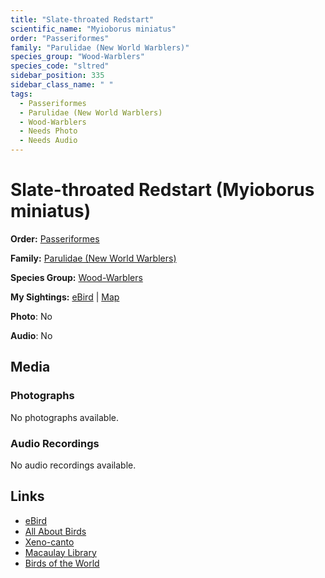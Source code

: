 ```yaml
---
title: "Slate-throated Redstart"
scientific_name: "Myioborus miniatus"
order: "Passeriformes"
family: "Parulidae (New World Warblers)"
species_group: "Wood-Warblers"
species_code: "sltred"
sidebar_position: 335
sidebar_class_name: " "
tags: 
  - Passeriformes
  - Parulidae (New World Warblers)
  - Wood-Warblers
  - Needs Photo
  - Needs Audio
---
```


# Slate-throated Redstart (Myioborus miniatus)

**Order:** [Passeriformes](/tags/passeriformes)

**Family:** [Parulidae (New World Warblers)](/tags/parulidae-new-world-warblers)

**Species Group:** [Wood-Warblers](/tags/wood-warblers)

**My Sightings:** [eBird](https://ebird.org/lifelist?r=world&time=life&spp=sltred) | [Map](/map?species_code=sltred)

**Photo**: No 

**Audio**: No

## Media
### Photographs
No photographs available.

### Audio Recordings
No audio recordings available.

## Links
* [eBird](https://ebird.org/species/sltred) 
* [All About Birds](https://www.allaboutbirds.org/guide/sltred) 
* [Xeno-canto](https://www.xeno-canto.org/species/myioborus-miniatus) 
* [Macaulay Library](https://search.macaulaylibrary.org/catalog?taxonCode=sltred&sort=rating_rank_desc)
* [Birds of the World](https://birdsoftheworld.org/bow/species/sltred)
